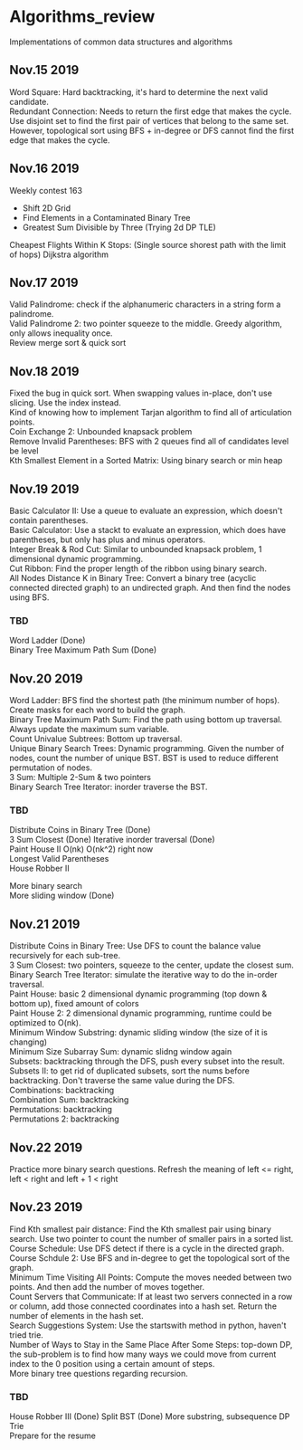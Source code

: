 # Algorithms_review
Implementations of common data structures and algorithms


## Nov.15 2019
Word Square: Hard backtracking, it's hard to determine the next valid candidate.  
Redundant Connection: Needs to return the first edge that makes the cycle. Use disjoint set to find the first pair of vertices that belong to the same set. However, topological sort using BFS + in-degree or DFS cannot find the first edge that makes the cycle.


## Nov.16 2019
Weekly contest 163
- Shift 2D Grid
- Find Elements in a Contaminated Binary Tree
- Greatest Sum Divisible by Three (Trying 2d DP TLE)

Cheapest Flights Within K Stops: (Single source shorest path with the limit of hops) Dijkstra algorithm


## Nov.17 2019
Valid Palindrome: check if the alphanumeric characters in a string form a palindrome.  
Valid Palindrome 2: two pointer squeeze to the middle. Greedy algorithm, only allows inequality once.  
Review merge sort & quick sort


## Nov.18 2019
Fixed the bug in quick sort. When swapping values in-place, don't use slicing. Use the index instead.  
Kind of knowing how to implement Tarjan algorithm to find all of articulation points.  
Coin Exchange 2: Unbounded knapsack problem  
Remove Invalid Parentheses: BFS with 2 queues find all of candidates level be level  
Kth Smallest Element in a Sorted Matrix: Using binary search or min heap  


## Nov.19 2019
Basic Calculator II: Use a queue to evaluate an expression, which doesn't contain parentheses.  
Basic Calculator: Use a stackt to evaluate an expression, which does have parentheses, but only has plus and minus operators.  
Integer Break & Rod Cut: Similar to unbounded knapsack problem, 1 dimensional dynamic programming.  
Cut Ribbon: Find the proper length of the ribbon using binary search.  
All Nodes Distance K in Binary Tree: Convert a binary tree (acyclic connected directed graph) to an undirected graph. And then find the nodes using BFS.  

### TBD
Word Ladder (Done)  
Binary Tree Maximum Path Sum (Done)


## Nov.20 2019
Word Ladder: BFS find the shortest path (the minimum number of hops). Create masks for each word to build the graph.  
Binary Tree Maximum Path Sum: Find the path using bottom up traversal. Always update the maximum sum variable.  
Count Univalue Subtrees: Bottom up traversal.  
Unique Binary Search Trees: Dynamic programming. Given the number of nodes, count the number of unique BST. BST is used to reduce different permutation of nodes.  
3 Sum: Multiple 2-Sum & two pointers  
Binary Search Tree Iterator: inorder traverse the BST.  

### TBD
Distribute Coins in Binary Tree (Done)  
3 Sum Closest  (Done)
Iterative inorder traversal  (Done)  
Paint House II O(nk) O(nk^2) right now  
Longest Valid Parentheses  
House Robber II  

More binary search  
More sliding window  (Done)

## Nov.21 2019 
Distribute Coins in Binary Tree: Use DFS to count the balance value recursively for each sub-tree.  
3 Sum Closest: two pointers, squeeze to the center, update the closest sum.  
Binary Search Tree Iterator: simulate the iterative way to do the in-order traversal.  
Paint House: basic 2 dimensional dynamic programming (top down & bottom up), fixed amount of colors  
Paint House 2: 2 dimensional dynamic programming, runtime could be optimized to O(nk).  
Minimum Window Substring: dynamic sliding window (the size of it is changing)  
Minimum Size Subarray Sum: dynamic slidng window again  
Subsets: backtracking through the DFS, push every subset into the result.  
Subsets II: to get rid of duplicated subsets, sort the nums before backtracking. Don't traverse the same value during the DFS.  
Combinations: backtracking  
Combination Sum: backtracking  
Permutations: backtracking  
Permutations 2: backtracking  

## Nov.22 2019
Practice more binary search questions.
Refresh the meaning of left <= right, left < right and left + 1 < right  

## Nov.23 2019
Find Kth smallest pair distance: Find the Kth smallest pair using binary search. Use two pointer to count the number of smaller pairs in a sorted list.  
Course Schedule: Use DFS detect if there is a cycle in the directed graph.  
Course Schdule 2: Use BFS and in-degree to get the topological sort of the graph.  
Minimum Time Visiting All Points: Compute the moves needed between two points. And then add the number of moves together.  
Count Servers that Communicate: If at least two servers connected in a row or column, add those connected coordinates into a hash set. Return the number of elements in the hash set.  
Search Suggestions System: Use the startswith method in python, haven't tried trie.  
Number of Ways to Stay in the Same Place After Some Steps: top-down DP, the sub-problem is to find how many ways we could move from current index to the 0 position using a certain amount of steps.  
More binary tree questions regarding recursion.  

### TBD
House Robber III (Done) 
Split BST  (Done)
More substring, subsequence DP  
Trie  
Prepare for the resume  
